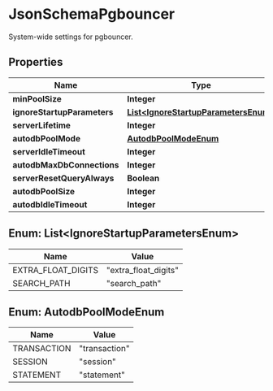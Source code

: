 

# JsonSchemaPgbouncer

System-wide settings for pgbouncer.

## Properties

| Name | Type | Description | Notes |
|------------ | ------------- | ------------- | -------------|
|**minPoolSize** | **Integer** |  |  [optional] |
|**ignoreStartupParameters** | [**List&lt;IgnoreStartupParametersEnum&gt;**](#List&lt;IgnoreStartupParametersEnum&gt;) |  |  [optional] |
|**serverLifetime** | **Integer** |  |  [optional] |
|**autodbPoolMode** | [**AutodbPoolModeEnum**](#AutodbPoolModeEnum) |  |  [optional] |
|**serverIdleTimeout** | **Integer** |  |  [optional] |
|**autodbMaxDbConnections** | **Integer** |  |  [optional] |
|**serverResetQueryAlways** | **Boolean** |  |  [optional] |
|**autodbPoolSize** | **Integer** |  |  [optional] |
|**autodbIdleTimeout** | **Integer** |  |  [optional] |



## Enum: List&lt;IgnoreStartupParametersEnum&gt;

| Name | Value |
|---- | -----|
| EXTRA_FLOAT_DIGITS | &quot;extra_float_digits&quot; |
| SEARCH_PATH | &quot;search_path&quot; |



## Enum: AutodbPoolModeEnum

| Name | Value |
|---- | -----|
| TRANSACTION | &quot;transaction&quot; |
| SESSION | &quot;session&quot; |
| STATEMENT | &quot;statement&quot; |



